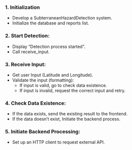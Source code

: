### 1. Initialization
 - Develop a SubterraneanHazardDetection system.
 - Initialize the database and reports list.
### 2. Start Detection:
  - Display “Detection process started”.
  - Call receive_input.
### 3. Receive Input:
  - Get user Input (Latitude and Longitude).
  - Validate the input (formatting):
    - If input is valid, go to check data existence.
    - If input is invalid, request the correct input and retry.
### 4. Check Data Existence:
  - If the data exists, send the existing result to the frontend.
  - If the data doesn’t exist, Initiate the backend process.
### 5. Initiate Backend Processing:
  - Set up an HTTP client to request external API.

